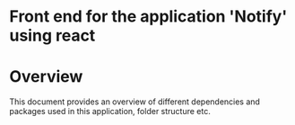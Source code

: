 # Front end for the application 'Notify' using react
# Overview 
This document provides an overview of different dependencies and packages used in this application, folder structure etc.
